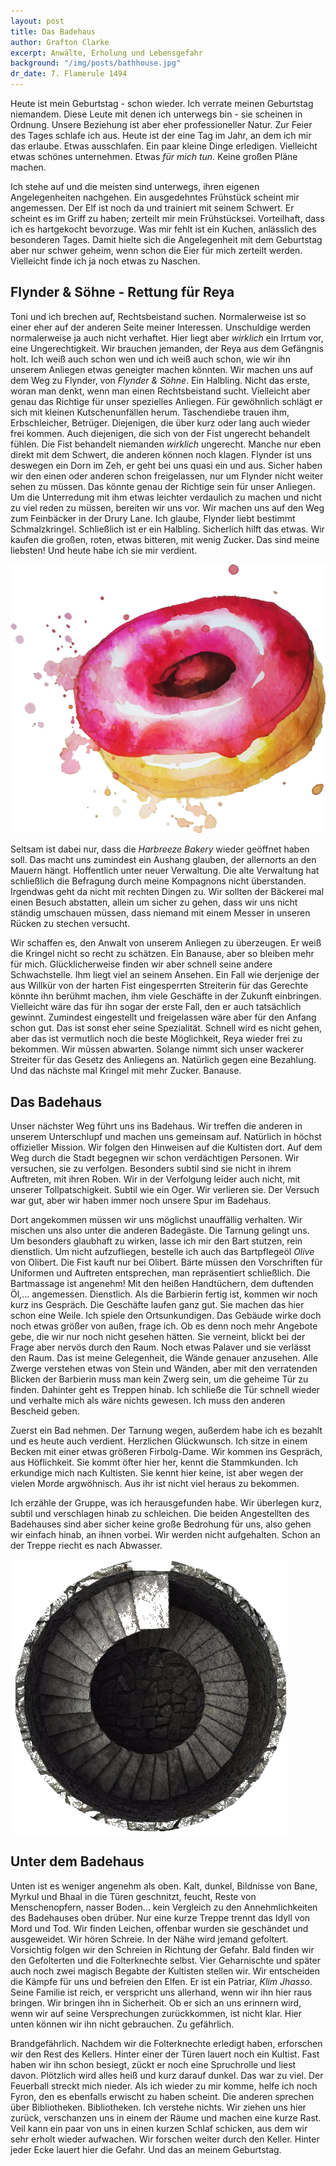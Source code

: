 ```yaml
---
layout: post
title: Das Badehaus
author: Grafton Clarke
excerpt: Anwälte, Erholung und Lebensgefahr
background: "/img/posts/bathhouse.jpg"
dr_date: 7. Flamerule 1494
---
```


Heute ist mein Geburtstag - schon wieder. Ich verrate meinen Geburtstag
niemandem. Diese Leute mit denen ich unterwegs bin - sie scheinen in Ordnung.
Unsere Beziehung ist aber eher professioneller Natur. Zur Feier des Tages
schlafe ich aus. Heute ist der eine Tag im Jahr, an dem ich mir das erlaube.
Etwas ausschlafen. Ein paar kleine Dinge erledigen. Vielleicht etwas schönes
unternehmen. Etwas *für mich tun*. Keine großen Pläne machen.

Ich stehe auf und die meisten sind unterwegs, ihren eigenen Angelegenheiten
nachgehen. Ein ausgedehntes Frühstück scheint mir angemessen. Der Elf ist noch
da und trainiert mit seinem Schwert. Er scheint es im Griff zu haben; zerteilt
mir mein Frühstücksei. Vorteilhaft, dass ich es hartgekocht bevorzuge. Was mir
fehlt ist ein Kuchen, anlässlich des besonderen Tages. Damit hielte sich die
Angelegenheit mit dem Geburtstag aber nur schwer geheim, wenn schon die Eier
für mich zerteilt werden. Vielleicht finde ich ja noch etwas zu Naschen.

## Flynder & Söhne - Rettung für Reya

Toni und ich brechen auf, Rechtsbeistand suchen. Normalerweise ist so einer
eher auf der anderen Seite meiner Interessen. Unschuldige werden normalerweise
ja auch nicht verhaftet. Hier liegt aber *wirklich* ein Irrtum vor, eine
Ungerechtigkeit. Wir brauchen jemanden, der Reya aus dem Gefängnis holt. Ich
weiß auch schon wen und ich weiß auch schon, wie wir ihn unserem Anliegen etwas
geneigter machen könnten. Wir machen uns auf dem Weg zu Flynder, von *Flynder
& Söhne*. Ein Halbling. Nicht das erste, woran man denkt, wenn man einen
Rechtsbeistand sucht. Vielleicht aber genau das Richtige für unser spezielles
Anliegen. Für gewöhnlich schlägt er sich mit kleinen Kutschenunfällen herum.
Taschendiebe trauen ihm, Erbschleicher, Betrüger. Diejenigen, die über kurz
oder lang auch wieder frei kommen. Auch diejenigen, die sich von der Fist
ungerecht behandelt fühlen. Die Fist behandelt niemanden *wirklich* ungerecht.
Manche nur eben direkt mit dem Schwert, die anderen können noch klagen. Flynder
ist uns deswegen ein Dorn im Zeh, er geht bei uns quasi ein und aus. Sicher
haben wir den einen oder anderen schon freigelassen, nur um Flynder nicht
weiter sehen zu müssen. Das könnte genau der Richtige sein für unser Anliegen.
Um die Unterredung mit ihm etwas leichter verdaulich zu machen und nicht zu
viel reden zu müssen, bereiten wir uns vor. Wir machen uns auf den Weg zum
Feinbäcker in der Drury Lane. Ich glaube, Flynder liebt bestimmt
Schmalzkringel. Schließlich ist er ein Halbling. Sicherlich hilft das etwas.
Wir kaufen die großen, roten, etwas bitteren, mit wenig Zucker. Das sind
meine liebsten! Und heute habe ich sie mir verdient.

![Schmalzkringel](/img/posts/donut.png)

Seltsam ist dabei nur, dass die *Harbreeze Bakery* wieder geöffnet haben soll.
Das macht uns zumindest ein Aushang glauben, der allernorts an den Mauern
hängt. Hoffentlich unter neuer Verwaltung. Die alte Verwaltung hat schließlich
die Befragung durch meine Kompagnons nicht überstanden. Irgendwas geht da nicht
mit rechten Dingen zu. Wir sollten der Bäckerei mal einen Besuch abstatten,
allein um sicher zu gehen, dass wir uns nicht ständig umschauen müssen, dass
niemand mit einem Messer in unseren Rücken zu stechen versucht.

Wir schaffen es, den Anwalt von unserem Anliegen zu überzeugen. Er weiß die
Kringel nicht so recht zu schätzen. Ein Banause, aber so bleiben mehr für mich.
Glücklicherweise finden wir aber schnell seine andere Schwachstelle. Ihm liegt
viel an seinem Ansehen. Ein Fall wie derjenige der aus Willkür von der harten
Fist eingesperrten Streiterin für das Gerechte könnte ihn berühmt machen, ihm
viele Geschäfte in der Zukunft einbringen. Vielleicht wäre das für ihn sogar
der erste Fall, den er auch tatsächlich gewinnt. Zumindest eingestellt und
freigelassen wäre aber für den Anfang schon gut. Das ist sonst eher seine
Spezialität. Schnell wird es nicht gehen, aber das ist vermutlich noch die
beste Möglichkeit, Reya wieder frei zu bekommen. Wir müssen abwarten. Solange
nimmt sich unser wackerer Streiter für das Gesetz des Anliegens an. Natürlich
gegen eine Bezahlung. Und das nächste mal Kringel mit mehr Zucker. Banause.

## Das Badehaus

Unser nächster Weg führt uns ins Badehaus. Wir treffen die anderen in unserem
Unterschlupf und machen uns gemeinsam auf. Natürlich in höchst offizieller
Mission. Wir folgen den Hinweisen auf die Kultisten dort. Auf dem Weg durch die
Stadt begegnen wir schon verdächtigen Personen. Wir versuchen, sie zu
verfolgen. Besonders subtil sind sie nicht in ihrem Auftreten, mit ihren Roben.
Wir in der Verfolgung leider auch nicht, mit unserer Tollpatschigkeit. Subtil
wie ein Oger. Wir verlieren sie. Der Versuch war gut, aber wir haben immer noch
unsere Spur im Badehaus.

Dort angekommen müssen wir uns möglichst unauffällig verhalten. Wir mischen uns
also unter die anderen Badegäste. Die Tarnung gelingt uns. Um besonders
glaubhaft zu wirken, lasse ich mir den Bart stutzen, rein dienstlich. Um nicht
aufzufliegen, bestelle ich auch das Bartpflegeöl *Olive* von Olibert. Die Fist
kauft nur bei Olibert. Bärte müssen den Vorschriften für Uniformen und
Auftreten entsprechen, man repräsentiert schließlich. Die Bartmassage ist
angenehm! Mit den heißen Handtüchern, dem duftenden Öl,… angemessen. Dienstlich.
Als die Barbierin fertig ist, kommen wir noch kurz ins Gespräch. Die Geschäfte
laufen ganz gut. Sie machen das hier schon eine Weile. Ich spiele den
Ortsunkundigen. Das Gebäude wirke doch noch etwas größer von außen, frage ich.
Ob es denn noch mehr Angebote gebe, die wir nur noch nicht gesehen hätten. Sie
verneint, blickt bei der Frage aber nervös durch den Raum. Noch etwas Palaver
und sie verlässt den Raum. Das ist meine Gelegenheit, die Wände genauer
anzusehen. Alle Zwerge verstehen etwas von Stein und Wänden, aber mit den
verratenden Blicken der Barbierin muss man kein Zwerg sein, um die geheime Tür zu
finden. Dahinter geht es Treppen hinab. Ich schließe die Tür schnell wieder und
verhalte mich als wäre nichts gewesen. Ich muss den anderen Bescheid geben.

Zuerst ein Bad nehmen. Der Tarnung wegen, außerdem habe ich es bezahlt und es
heute auch verdient. Herzlichen Glückwunsch. Ich sitze in einem Becken mit einer
etwas größeren Firbolg-Dame. Wir kommen ins Gespräch, aus Höflichkeit. Sie kommt
öfter hier her, kennt die Stammkunden. Ich erkundige mich nach Kultisten. Sie
kennt hier keine, ist aber wegen der vielen Morde argwöhnisch. Aus ihr ist nicht
viel heraus zu bekommen.

Ich erzähle der Gruppe, was ich herausgefunden habe. Wir überlegen kurz, subtil
und verschlagen hinab zu schleichen. Die beiden Angestellten des Badehauses sind
aber sicher keine große Bedrohung für uns, also gehen wir einfach hinab, an ihnen
vorbei. Wir werden nicht aufgehalten. Schon an der Treppe riecht es nach Abwasser.

![Treppe nach unten](/img/posts/stairs.png)

## Unter dem Badehaus

Unten ist es weniger angenehm als oben. Kalt, dunkel, Bildnisse von Bane,
Myrkul und Bhaal in die Türen geschnitzt, feucht, Reste von Menschenopfern,
nasser Boden… kein Vergleich zu den Annehmlichkeiten des Badehauses oben
drüber. Nur eine kurze Treppe trennt das Idyll von Mord und Tod. Wir finden
Leichen, offenbar wurden sie geschändet und ausgeweidet. Wir hören Schreie. In
der Nähe wird jemand gefoltert. Vorsichtig folgen wir den Schreien in Richtung
der Gefahr. Bald finden wir den Gefolterten und die Folterknechte selbst. Vier
Geharnischte und später auch noch zwei magisch Begabte der Kultisten stellen
wir. Wir entscheiden die Kämpfe für uns und befreien den Elfen. Er ist ein
Patriar, *Klim Jhasso*. Seine Familie ist reich, er verspricht uns allerhand,
wenn wir ihn hier raus bringen. Wir bringen ihn in Sicherheit. Ob er sich an
uns erinnern wird, wenn wir auf seine Versprechungen zurückkommen, ist nicht
klar. Hier unten können wir ihn nicht gebrauchen. Zu gefährlich.

Brandgefährlich. Nachdem wir die Folterknechte erledigt haben, erforschen wir
den Rest des Kellers. Hinter einer der Türen lauert noch ein Kultist. Fast haben
wir ihn schon besiegt, zückt er noch eine Spruchrolle und liest davon. Plötzlich
wird alles heiß und kurz darauf dunkel. Das war zu viel. Der Feuerball streckt
mich nieder. Als ich wieder zu mir komme, helfe ich noch Fyron, den es ebenfalls
erwischt zu haben scheint. Die anderen sprechen über Bibliotheken. Bibliotheken.
Ich verstehe nichts. Wir ziehen uns hier zurück, verschanzen uns in einem der
Räume und machen eine kurze Rast. Veil kann ein paar von uns in einen kurzen
Schlaf schicken, aus dem wir sehr erholt wieder aufwachen. Wir forschen weiter
durch den Keller. Hinter jeder Ecke lauert hier die Gefahr. Und das an meinem
Geburtstag.
